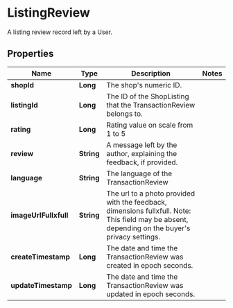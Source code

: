 

# ListingReview

A listing review record left by a User.

## Properties

Name | Type | Description | Notes
------------ | ------------- | ------------- | -------------
**shopId** | **Long** | The shop&#39;s numeric ID. | 
**listingId** | **Long** | The ID of the ShopListing that the TransactionReview belongs to. | 
**rating** | **Long** | Rating value on scale from 1 to 5 | 
**review** | **String** | A message left by the author, explaining the feedback, if provided. | 
**language** | **String** | The language of the TransactionReview | 
**imageUrlFullxfull** | **String** | The url to a photo provided with the feedback, dimensions fullxfull. Note: This field may be absent, depending on the buyer&#39;s privacy settings. | 
**createTimestamp** | **Long** | The date and time the TransactionReview was created in epoch seconds. | 
**updateTimestamp** | **Long** | The date and time the TransactionReview was updated in epoch seconds. | 




